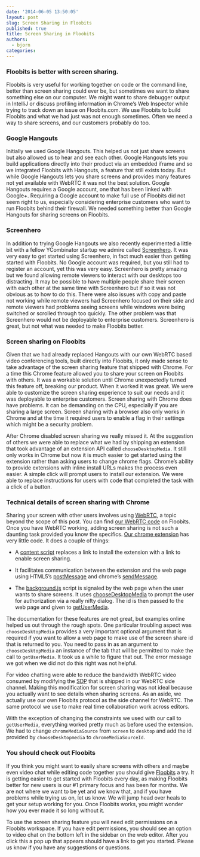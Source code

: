 ```yaml
---
date: '2014-06-05 13:50:05'
layout: post
slug: Screen Sharing in Floobits
published: true
title: Screen Sharing in Floobits
authors:
  - bjorn
categories:
---
```


### Floobits is better with screen sharing.

Floobits is very useful for working together on code or the command line, better than screen sharing could ever be, but sometimes we want to share something else on our computer. We might want to share debugger output in IntelliJ or discuss profiling information in Chrome’s Web Inspector while trying to track down an issue on Floobits.com. We use Floobits to build Floobits and what we had just was not enough sometimes. Often we need a way to share screens, and our customers probably do too.

### Google Hangouts

Initially we used Google Hangouts. This helped us not just share screens but also allowed us to hear and see each other. Google Hangouts lets you build applications directly into their product via an embedded iframe and so we integrated Floobits with Hangouts, a feature that still exists today. But while Google Hangouts lets you share screens and provides many features not yet available with WebRTC it was not the best solution. Google Hangouts requires a Google account, one that has been linked with Google+. Requiring a Google account to make full use of Floobits did not seem right to us, especially considering enterprise customers who want to run Floobits behind their firewall. We needed something better than Google Hangouts for sharing screens on Floobits.

### Screenhero

In addition to trying Google Hangouts we also recently experimented a little bit with a fellow YCombinator startup we admire called [Screenhero](http://screenhero.com/). It was very easy to get started using Screenhero, in fact much easier than getting started with Floobits. No Google account was required, but you still had to register an account, yet this was very easy. Screenhero is pretty amazing but we found allowing remote viewers to interact with our desktops too distracting. It may be possible to have multiple people share their screen with each other at the same time with Screenhero but if so it was not obvious as to how to do this. There were also issues with copy and paste not working while remote viewers had Screenhero focused on their side and remote viewers had problems seeing screens while windows were being switched or scrolled through too quickly. The other problem was that Screenhero would not be deployable to enterprise customers. Screenhero is great, but not what was needed to make Floobits better.

### Screen sharing on Floobits

Given that we had already replaced Hangouts with our own WebRTC based video conferencing tools, built directly into Floobits, it only made sense to take advantage of the screen sharing feature that shipped with Chrome. For a time this Chrome feature allowed you to share your screen on Floobits with others. It was a workable solution until Chrome unexpectedly turned this feature off, breaking our product. When it worked it was great. We were able to customize the screen sharing experience to suit our needs and it was deployable to enterprise customers. Screen sharing with Chrome does have problems. It can be demanding on the CPU, especially if you are sharing a large screen. Screen sharing with a browser also only works in Chrome and at the time it required users to enable a flag in their settings which might be a security problem. 

After Chrome disabled screen sharing we really missed it. At the suggestion of others we were able to replace what we had by shipping an extension that took advantage of an extension API called `chooseDesktopMedia`. It still only works in Chrome but now it is much easier to get started using the extension rather than asking users to change chrome flags. Chrome’s ability to provide extensions with inline install URLs makes the process even easier. A simple click will prompt users to install our extension. We were able to replace instructions for users with code that completed the task with a click of a button.

### Technical details of screen sharing with Chrome

Sharing your screen with other users involves using [WebRTC](http://www.html5rocks.com/en/tutorials/webrtc/basics/), a topic beyond the scope of this post. You can find [our WebRTC code](https://floobits.com/Floobits/django-stuff#buf-web/floobits/static/js/fl/webrtc.js) on Floobits. Once you have WebRTC working, adding screen sharing is not such a daunting task provided you know the specifics. [Our chrome extension](https://floobits.com/Floobits/chrome-screenshare#buf-extension/background.js) has very little code. It does a couple of things:


* A [content script](https://developer.chrome.com/extensions/content_scripts) replaces a link to install the extension with a link to enable screen sharing.

* It facilitates communication between the extension and the web page using HTML5’s [postMessage](https://developer.mozilla.org/en-US/docs/Web/API/Window.postMessage) and chrome’s [sendMessage](https://developer.chrome.com/extensions/messaging).

* The [background.js](https://developer.chrome.com/extensions/background_pages) script is signaled by the web page when the user wants to share screens. It uses [chooseDesktopMedia](https://developer.chrome.com/extensions/desktopCapture) to prompt the user for authorization via a really nifty dialog. The id is then passed to the web page and given to [getUserMedia](https://developer.mozilla.org/en-US/docs/Web/API/Navigator.getUserMedia).

The documentation for these features are not great, but examples online helped us out through the rough spots. One particular troubling aspect was `chooseDesktopMedia` provides a very important optional argument that is required if you want to allow a web page to make use of the screen share id that is returned to you. You need to pass in as an argument to `chooseDesktopMedia` an instance of the tab that will be permitted to make the call to `getUserMedia`. It took us a while to figure that out. The error message we got when we did not do this right was not helpful.

For video chatting were able to reduce the bandwidth WebRTC video consumed by modifying the [SDP](http://tools.ietf.org/id/draft-nandakumar-rtcweb-sdp-01.html) that is shipped in our WebRTC side channel. Making this modification for screen sharing was not ideal because you actually want to see details when sharing screens. As an aside, we actually use our own Floobits protocol as the side channel for WebRTC. The same protocol we use to make real time collaboration work across editors.

With the exception of changing the constraints we used with our call to `getUserMedia`, everything worked pretty much as before used the extension. We had to change `chromeMediaSource` from `screen` to `desktop` and add the id provided by `chooseDesktopmedia` to `chromeMediaSourceId`.

### You should check out Floobits

If you think you might want to easily share screens with others and maybe even video chat while editing code together you should give [Floobits](https://floobits.com) a try. It is getting easier to get started with Floobits every day, as making Floobits better for new users is our #1 primary focus and has been for months. We are not where we want to be yet and we know that, and if you have problems while trying us on, let us know. We will jump head over heals to get your setup working for you. Once Floobits works, you might wonder how you ever made it so long without it.  

To use the screen sharing feature you will need edit permissions on a Floobits workspace. If you have edit permissions, you should see an option to video chat on the bottom left in the sidebar on the web editor. After you click this a pop up that appears should have a link to get you started. Please us know if you have any suggestions or questions.